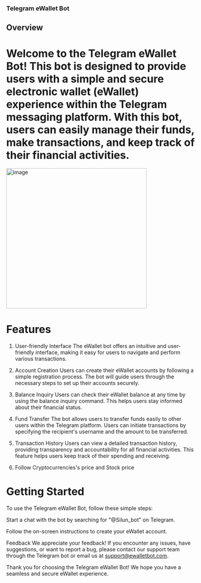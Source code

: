 ### Telegram eWallet Bot
## Overview
# Welcome to the Telegram eWallet Bot! This bot is designed to provide users with a simple and secure electronic wallet (eWallet) experience within the Telegram messaging platform. With this bot, users can easily manage their funds, make transactions, and keep track of their financial activities.
<img width="375" alt="image" src="https://github.com/namkjs/ChatBotTeleV2/assets/87534374/65ab0055-e732-4da4-b527-ce07c8bf0597">

# Features
1. User-friendly Interface
The eWallet bot offers an intuitive and user-friendly interface, making it easy for users to navigate and perform various transactions.

2. Account Creation
Users can create their eWallet accounts by following a simple registration process. The bot will guide users through the necessary steps to set up their accounts securely.

3. Balance Inquiry
Users can check their eWallet balance at any time by using the balance inquiry command. This helps users stay informed about their financial status.

4. Fund Transfer
The bot allows users to transfer funds easily to other users within the Telegram platform. Users can initiate transactions by specifying the recipient's username and the amount to be transferred.

5. Transaction History
Users can view a detailed transaction history, providing transparency and accountability for all financial activities. This feature helps users keep track of their spending and receiving.

6. Follow Cryptocurrencies's price and Stock price 

# Getting Started
To use the Telegram eWallet Bot, follow these simple steps:

Start a chat with the bot by searching for "@Silun_bot" on Telegram.

Follow the on-screen instructions to create your eWallet account.



Feedback
We appreciate your feedback! If you encounter any issues, have suggestions, or want to report a bug, please contact our support team through the Telegram bot or email us at [support@ewalletbot.com](https://t.me/+ArWxOYbmSRdmNzA1).

Thank you for choosing the Telegram eWallet Bot! We hope you have a seamless and secure eWallet experience.
